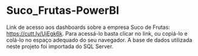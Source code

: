 # Suco_Frutas-PowerBI
Link de acesso aos dashboards sobre a empresa Suco de Frutas: https://cutt.ly/UjEgk6k. Para acessá-lo basta clicar no link, ou copiá-lo e colá-lo no espaço adequado do seu navegador.
A base de dados utilizada neste projeto foi importada do SQL Server. 
